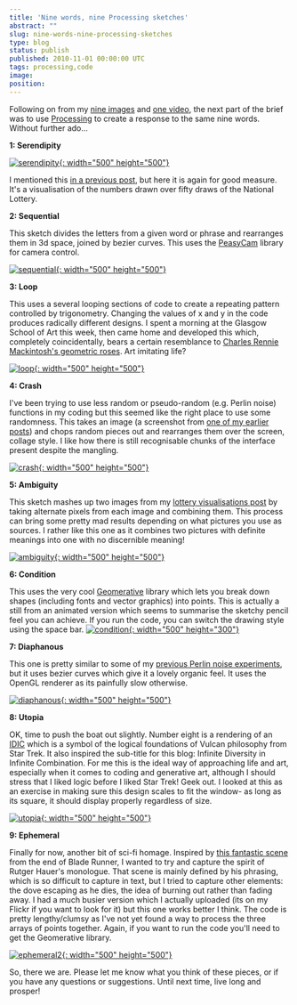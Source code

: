 ```yaml
---
title: 'Nine words, nine Processing sketches'
abstract: ""
slug: nine-words-nine-processing-sketches
type: blog
status: publish
published: 2010-11-01 00:00:00 UTC
tags: processing,code
image: 
position: 
---
```


Following on from my [nine images](/blog/nine-words-nine-images/) and
[one video](/blog/9-words-one-video/), the next part of the brief was to
use [Processing][1] to create a response to the same
nine words. Without further ado...

**1: Serendipity**

[![serendipity](https://farm5.static.flickr.com/4091/5136989018_f407b23d44.jpg){:
width="500" height="500"}][2]

I mentioned this [in a previous post][3], but here it
is again for good measure. It\'s a visualisation of the numbers drawn
over fifty draws of the National Lottery.

**2: Sequential**

This sketch divides the letters from a given word or phrase and
rearranges them in 3d space, joined by bezier curves. This uses the
[PeasyCam][4] library for camera control.

[![sequential](https://farm2.static.flickr.com/1343/5136384855_979f8b03ba.jpg){:
width="500" height="500"}][5]

**3: Loop**

This uses a several looping sections of code to create a repeating
pattern controlled by trigonometry. Changing the values of x and y in
the code produces radically different designs. I spent a morning at the
Glasgow School of Art this week, then came home and developed this
which, completely coincidentally, bears a certain resemblance to
[Charles Rennie Mackintosh\'s geometric roses][6].
Art imitating life?

[![loop](https://farm5.static.flickr.com/4060/5136987764_cda495b923.jpg){:
width="500" height="500"}][7]

**4: Crash**

I\'ve been trying to use less random or pseudo-random (e.g. Perlin
noise) functions in my coding but this seemed like the right place to
use some randomness. This takes an image (a screenshot from [one of my
earlier posts][8]) and chops random pieces out and
rearranges them over the screen, collage style. I like how there is
still recognisable chunks of the interface present despite the mangling.

[![crash](https://farm2.static.flickr.com/1397/5136381699_fb8d78a7ce.jpg){:
width="500" height="500"}][9]

**5: Ambiguity**

This sketch mashes up two images from my [lottery visualisations
post][3] by taking alternate pixels from each image
and combining them. This process can bring some pretty mad results
depending on what pictures you use as sources. I rather like this one as
it combines two pictures with definite meanings into one with no
discernible meaning!

[![ambiguity](https://farm5.static.flickr.com/4063/5136380395_6d40b73700.jpg){:
width="500" height="500"}][10]

**6: Condition**

This uses the very cool [Geomerative][11] library
which lets you break down shapes (including fonts and vector graphics)
into points. This is actually a still from an animated version which
seems to summarise the sketchy pencil feel you can achieve. If you run
the code, you can switch the drawing style using the space bar.
[![condition](https://farm2.static.flickr.com/1233/5136380769_1eb0daf2d1.jpg){:
width="500" height="300"}][12]

**7: Diaphanous**

This one is pretty similar to some of my [previous Perlin noise
experiments][13], but it uses bezier curves which
give it a lovely organic feel. It uses the OpenGL renderer as its
painfully slow otherwise.

[![diaphanous](https://farm5.static.flickr.com/4028/5136985834_4ce3e0874a.jpg){:
width="500" height="500"}][14]

**8: Utopia**

OK, time to push the boat out slightly. Number eight is a rendering of
an [IDIC][15] which is a symbol of the logical
foundations of Vulcan philosophy from Star Trek. It also inspired the
sub-title for this blog: Infinite Diversity in Infinite Combination. For
me this is the ideal way of approaching life and art, especially when it
comes to coding and generative art, although I should stress that I
liked logic before I liked Star Trek! Geek out. I looked at this as an
exercise in making sure this design scales to fit the window- as long as
its square, it should display properly regardless of size.

[![utopia](https://farm5.static.flickr.com/4126/5136385925_cd284d0759.jpg){:
width="500" height="500"}][16]

**9: Ephemeral**

Finally for now, another bit of sci-fi homage. Inspired by [this
fantastic scene][17] from the end of Blade Runner, I
wanted to try and capture the spirit of Rutger Hauer\'s monologue. That
scene is mainly defined by his phrasing, which is so difficult to
capture in text, but I tried to capture other elements: the dove
escaping as he dies, the idea of burning out rather than fading away. I
had a much busier version which I actually uploaded (its on my Flickr if
you want to look for it) but this one works better I think. The code is
pretty lengthy/clumsy as I\'ve not yet found a way to process the three
arrays of points together. Again, if you want to run the code you\'ll
need to get the Geomerative library.

[![ephemeral2](https://farm5.static.flickr.com/4130/5137115717_036ec2f0c8.jpg){:
width="500" height="500"}][18]

So, there we are. Please let me know what you think of these pieces, or
if you have any questions or suggestions. Until next time, live long and
prosper!



[1]: http://processing.org/
[2]: http://www.flickr.com/photos/53111802@N05/5136989018/
[3]: http://velvetkevorkian.wordpress.com/2010/10/30/processing-sketches-lottery-number-visualisations/
[4]: http://mrfeinberg.com/peasycam/
[5]: http://www.flickr.com/photos/53111802@N05/5136384855/
[6]: http://2.bp.blogspot.com/_rCAjLvNzsbE/SII5giHbbCI/AAAAAAAAADI/ku6QM_mWclo/s400/mackintosh-roseandteardrop1923fabric.jpg
[7]: http://www.flickr.com/photos/53111802@N05/5136987764/
[8]: http://velvetkevorkian.wordpress.com/2010/09/30/conceptual-sound-early-sketches-i/
[9]: http://www.flickr.com/photos/53111802@N05/5136381699/
[10]: http://www.flickr.com/photos/53111802@N05/5136380395/
[11]: http://www.ricardmarxer.com/geomerative/
[12]: http://www.flickr.com/photos/53111802@N05/5136380769/
[13]: http://velvetkevorkian.wordpress.com/2010/09/08/variations-on-a-theme-processing-sketches/
[14]: http://www.flickr.com/photos/53111802@N05/5136985834/
[15]: http://memory-alpha.org/wiki/IDIC
[16]: http://www.flickr.com/photos/53111802@N05/5136385925/
[17]: http://www.youtube.com/watch?v=NOW4QiOD-oc
[18]: http://www.flickr.com/photos/53111802@N05/5137115717/
